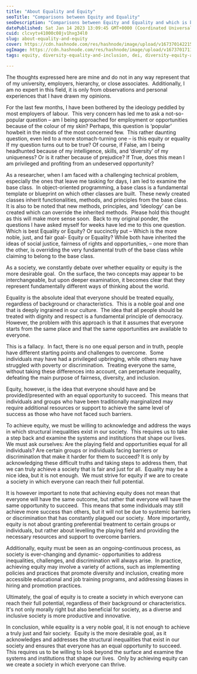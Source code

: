 ```yaml
---
title: "About Equality and Equity"
seoTitle: "Comparisons between Equity and Equality"
seoDescription: "Comparisons between Equity and Equality and which is best"
datePublished: Sat Jan 14 2023 13:09:45 GMT+0000 (Coordinated Universal Time)
cuid: clcvytv41000c08jv1hxg34l0
slug: about-equality-and-equity
cover: https://cdn.hashnode.com/res/hashnode/image/upload/v1673701422158/9d49156e-15c6-4fde-b480-301e1120914d.png
ogImage: https://cdn.hashnode.com/res/hashnode/image/upload/v1673701711186/f8c95898-6fee-4b4f-ae0e-2ddd9587f703.png
tags: equity, diversity-equality-and-inclusion, dei, diversity-equity-and-inclusion, equality

---
```


The thoughts expressed here are mine and do not in any way represent that of my university, employers, hierarchy, or close associates.  Additionally, I am no expert in this field, it is only from observations and personal experiences that I have drawn my opinions. 

For the last few months, I have been bothered by the ideology peddled by most employers of labour.  This very concern has led me to ask a not-so-popular question – am I being approached for employment or opportunities because of the colour of my skin? Perhaps, this question is ‘popular’ howbeit in the minds of the most concerned few.  This rather daunting question, even led to a more stomach-turning one – is this equity or equality If my question turns out to be true? Of course, if False, am I being headhunted because of my intelligence, skills, and ‘diversity’ of my uniqueness? Or is it rather because of prejudice? If True, does this mean I am privileged and profiting from an undeserved opportunity?

As a researcher, when I am faced with a challenging technical problem, especially the ones that leave me tasking for days, I am led to examine the base class.  In object-oriented programming, a base class is a fundamental template or blueprint on which other classes are built.  These newly created classes inherit functionalities, methods, and principles from the base class.  It is also to be noted that new methods, principles, and ‘ideology’ can be created which can override the inherited methods.  Please hold this thought as this will make more sense soon.  Back to my original ponder, the questions I have asked myself for weeks have led me to this one question.  Which is best Equality or Equity? Or succinctly put – Which is the more noble, just, and fair goal- Equity or Equality? While both have inherited the ideas of social justice, fairness of rights and opportunities, – one more than the other, is overriding the very fundamental truth of the base class while claiming to belong to the base class.

As a society, we constantly debate over whether equality or equity is the more desirable goal.  On the surface, the two concepts may appear to be interchangeable, but upon deeper examination, it becomes clear that they represent fundamentally different ways of thinking about the world.

Equality is the absolute ideal that everyone should be treated equally, regardless of background or characteristics.  This is a noble goal and one that is deeply ingrained in our culture.  The idea that all people should be treated with dignity and respect is a fundamental principle of democracy.  However, the problem with this approach is that it assumes that everyone starts from the same place and that the same opportunities are available to everyone. 

This is a fallacy.  In fact, there is no one equal person and in truth, people have different starting points and challenges to overcome.  Some individuals may have had a privileged upbringing, while others may have struggled with poverty or discrimination.  Treating everyone the same, without taking these differences into account, can perpetuate inequality, defeating the main purpose of fairness, diversity, and inclusion.

Equity, however, is the idea that everyone should have and be provided/presented with an equal opportunity to succeed.  This means that individuals and groups who have been traditionally marginalized may require additional resources or support to achieve the same level of success as those who have not faced such barriers.

To achieve equity, we must be willing to acknowledge and address the ways in which structural inequalities exist in our society.  This requires us to take a step back and examine the systems and institutions that shape our lives.  We must ask ourselves: Are the playing field and opportunities equal for all individuals? Are certain groups or individuals facing barriers or discrimination that make it harder for them to succeed? It is only by acknowledging these difficult truths and taking steps to address them, that we can truly achieve a society that is fair and just for all.  Equality may be a nice idea, but it is not enough.  We must strive for equity if we are to create a society in which everyone can reach their full potential.

It is however important to note that achieving equity does not mean that everyone will have the same outcome, but rather that everyone will have the same opportunity to succeed.  This means that some individuals may still achieve more success than others, but it will not be due to systemic barriers or discrimination that has constantly plagued our society.  More importantly, equity is not about granting preferential treatment to certain groups or individuals, but rather about levelling the playing field and providing the necessary resources and support to overcome barriers.

Additionally, equity must be seen as an ongoing-continuous process, as society is ever-changing and dynamic- opportunities to address inequalities, challenges, and discrimination will always arise.  In practice, achieving equity may involve a variety of actions, such as implementing policies and practices that promote diversity and inclusion, creating more accessible educational and job training programs, and addressing biases in hiring and promotion practices.

Ultimately, the goal of equity is to create a society in which everyone can reach their full potential, regardless of their background or characteristics.  It's not only morally right but also beneficial for society, as a diverse and inclusive society is more productive and innovative.

In conclusion, while equality is a very noble goal, it is not enough to achieve a truly just and fair society.  Equity is the more desirable goal, as it acknowledges and addresses the structural inequalities that exist in our society and ensures that everyone has an equal opportunity to succeed.  This requires us to be willing to look beyond the surface and examine the systems and institutions that shape our lives.  Only by achieving equity can we create a society in which everyone can thrive.